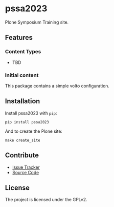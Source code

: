 # pssa2023

Plone Symposium Training site.

## Features

### Content Types

- TBD

### Initial content

This package contains a simple volto configuration.

Installation
------------

Install pssa2023 with `pip`:

```shell
pip install pssa2023
```
And to create the Plone site:

```shell
make create_site
```

## Contribute

- [Issue Tracker](https://github.com/ericof/pssa2023/issues)
- [Source Code](https://github.com/ericof/pssa2023/)

## License

The project is licensed under the GPLv2.
